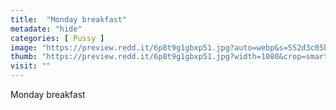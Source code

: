 ```yaml
---
title:  "Monday breakfast"
metadate: "hide"
categories: [ Pussy ]
image: "https://preview.redd.it/6p8t9g1gbxp51.jpg?auto=webp&s=552d3c05b2a4ffbdefc87a5da7f4b19e3327c7bb"
thumb: "https://preview.redd.it/6p8t9g1gbxp51.jpg?width=1080&crop=smart&auto=webp&s=70d950bfc639aafe092e508811012da06b793118"
visit: ""
---
```

Monday breakfast
